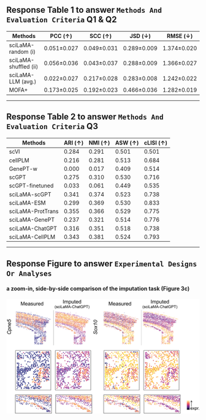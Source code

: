 ## Response Table 1 to answer `Methods And Evaluation Criteria` Q1 & Q2
|Methods| PCC (↑) | SCC (↑) | JSD (↓) | RMSE (↓) |
| ------------- | ------------- | ------------- | ------------- | ------------- | 
| sciLaMA-random (i) | 0.051±0.027 | 0.049±0.031 | 0.289±0.009 | 1.374±0.020 |
| sciLaMA-shuffled (ii) | 0.056±0.036 | 0.043±0.037 | 0.288±0.009 | 1.366±0.027 |
|sciLaMA-LLM (avg.)	|0.022±0.027|	0.217±0.028	|0.283±0.008|	1.242±0.022
| MOFA+ | 0.173±0.025 | 0.192±0.023 | 0.466±0.036	| 1.282±0.019 |

---			
## Response Table 2 to answer `Methods And Evaluation Criteria` Q3
|Methods| ARI (↑) | NMI (↑) | ASW (↑) | cLISI (↑) |
| ------------- | ------------- | ------------- | ------------- | ------------- | 
|scVI	| 0.284	|0.291	|0.501	|0.501 |
|cellPLM |0.216	|0.281	|0.513	|0.684 |
|GenePT-w	|0.000	|0.017	|0.409	|0.514 |
|scGPT	|0.275	|0.310	|0.530	|0.716 |
|scGPT-finetuned	|0.033	|0.061	|0.449	|0.535 |
|sciLaMA-scGPT	|0.341	|0.374	|0.523	|0.738 |
|sciLaMA-ESM	|0.299	|0.369	|0.530	|0.833 |
|sciLaMA-ProtTrans	|0.355	|0.366	|0.529	|0.775|
|sciLaMA-GenePT	|0.237	|0.321	|0.514	|0.776 |
|sciLaMA-ChatGPT	|0.316	|0.351	|0.518	|0.738 |
|sciLaMA-CellPLM	|0.343	|0.381	|0.524	|0.793|

---		
			
## Response Figure to answer `Experimental Designs Or Analyses`
#### a zoom-in, side-by-side comparison of the imputation task (Figure 3c)
![alt text](https://github.com/anonymous-ICML2025/rebuttal_April1st/blob/main/Figures/Spatial_zoomin.png)
